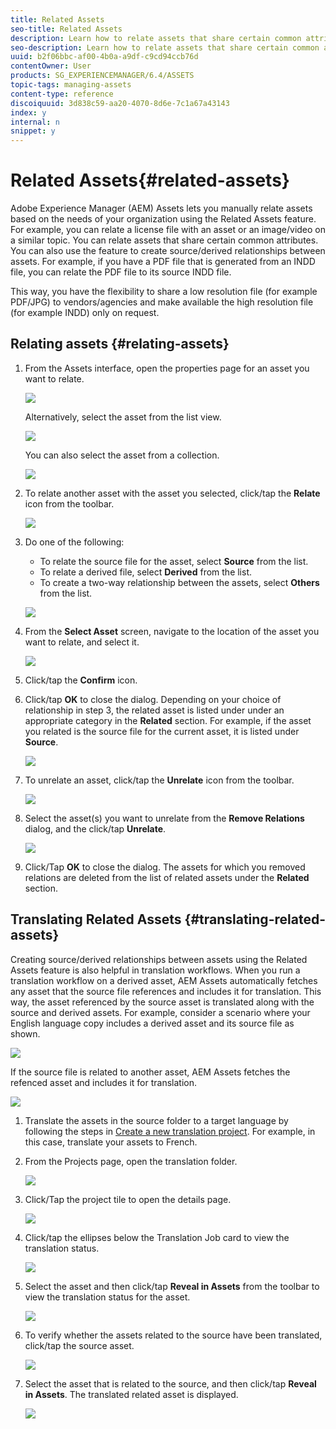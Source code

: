 ```yaml
---
title: Related Assets
seo-title: Related Assets
description: Learn how to relate assets that share certain common attributes. You can also use the feature to create source/derived relationships between assets.
seo-description: Learn how to relate assets that share certain common attributes. You can also use the feature to create source/derived relationships between assets.
uuid: b2f06bbc-af00-4b0a-a9df-c9cd94ccb76d
contentOwner: User
products: SG_EXPERIENCEMANAGER/6.4/ASSETS
topic-tags: managing-assets
content-type: reference
discoiquuid: 3d838c59-aa20-4070-8d6e-7c1a67a43143
index: y
internal: n
snippet: y
---
```


# Related Assets{#related-assets}

Adobe Experience Manager (AEM) Assets lets you manually relate assets based on the needs of your organization using the Related Assets feature. For example, you can relate a license file with an asset or an image/video on a similar topic. You can relate assets that share certain common attributes. You can also use the feature to create source/derived relationships between assets. For example, if you have a PDF file that is generated from an INDD file, you can relate the PDF file to its source INDD file.

This way, you have the flexibility to share a low resolution file (for example PDF/JPG) to vendors/agencies and make available the high resolution file (for example INDD) only on request.

## Relating assets {#relating-assets}

1. From the Assets interface, open the properties page for an asset you want to relate. 

   ![](assets/chlimage_1-225.png)

   Alternatively, select the asset from the list view.

   ![](assets/chlimage_1-226.png)

   You can also select the asset from a collection.

   ![](assets/chlimage_1-227.png)

1. To relate another asset with the asset you selected, click/tap the **Relate** icon from the toolbar.

   ![](assets/chlimage_1-228.png)

1. Do one of the following:

    * To relate the source file for the asset, select **Source** from the list.
    * To relate a derived file, select **Derived** from the list.
    * To create a two-way relationship between the assets, select **Others** from the list.

   ![](assets/chlimage_1-229.png)

1. From the **Select Asset** screen, navigate to the location of the asset you want to relate, and select it.

   ![](assets/chlimage_1-230.png)

1. Click/tap the **Confirm** icon.
1. Click/tap **OK** to close the dialog. Depending on your choice of relationship in step 3, the related asset is listed under under an appropriate category in the **Related** section. For example, if the asset you related is the source file for the current asset, it is listed under **Source**.

   ![](assets/chlimage_1-231.png)

1. To unrelate an asset, click/tap the **Unrelate** icon from the toolbar.

   ![](assets/chlimage_1-232.png)

1. Select the asset(s) you want to unrelate from the **Remove Relations** dialog, and the click/tap **Unrelate**. 

   ![](assets/chlimage_1-233.png)

1. Click/Tap **OK** to close the dialog. The assets for which you removed relations are deleted from the list of related assets under the **Related** section.

## Translating Related Assets {#translating-related-assets}

Creating source/derived relationships between assets using the Related Assets feature is also helpful in translation workflows. When you run a translation workflow on a derived asset, AEM Assets automatically fetches any asset that the source file references and includes it for translation. This way, the asset referenced by the source asset is translated along with the source and derived assets. For example, consider a scenario where your English language copy includes a derived asset and its source file as shown.

![](assets/chlimage_1-234.png)

If the source file is related to another asset, AEM Assets fetches the refenced asset and includes it for translation.

![](assets/chlimage_1-235.png)

1. Translate the assets in the source folder to a target language by following the steps in [Create a new translation project](../../assets/using/translation-projects.md#main-pars-title-688302526). For example, in this case, translate your assets to French.
1. From the Projects page, open the translation folder.

   ![](assets/chlimage_1-236.png)

1. Click/Tap the project tile to open the details page.

   ![](assets/chlimage_1-237.png)

1. Click/tap the ellipses below the Translation Job card to view the translation status. 

   ![](assets/chlimage_1-238.png)

1. Select the asset and then click/tap **Reveal in Assets** from the toolbar to view the translation status for the asset.

   ![](assets/chlimage_1-239.png)

1. To verify whether the assets related to the source have been translated, click/tap the source asset.

   ![](assets/chlimage_1-240.png)

1. Select the asset that is related to the source, and then click/tap **Reveal in Assets**. The translated related asset is displayed.

   ![](assets/chlimage_1-241.png)

